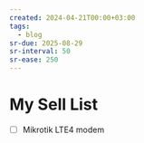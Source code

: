 ```yaml
---
created: 2024-04-21T00:00+03:00
tags:
  - blog
sr-due: 2025-08-29
sr-interval: 50
sr-ease: 250
---
```


# My Sell List

- [ ] Mikrotik LTE4 modem
